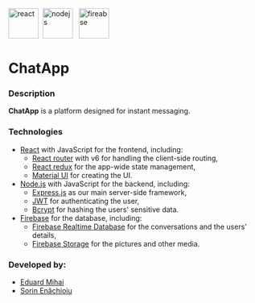 <div>
<img src="https://repository-images.githubusercontent.com/37153337/9d0a6780-394a-11eb-9fd1-6296a684b124" alt="react" height="60" />&nbsp;
<img src="https://www.creative-tim.com/blog/content/images/wordpress/2020/03/node-js-736399_1280.png" alt="nodejs" height="60"/> &nbsp;
<img src="https://1.bp.blogspot.com/-YIfQT6q8ZM4/Vzyq5z1B8HI/AAAAAAAAAAc/UmWSSMLKtKgtH7CACElUp12zXkrPK5UoACLcB/w1200-h630-p-k-no-nu/image00.png" alt="fireabse" height="60" /> &nbsp;
</div>

# ChatApp

### Description
**ChatApp** is a platform designed for instant messaging.

### Technologies
 - [React](https://react.dev/) with JavaScript for the frontend, including:
    - [React router](https://reactrouter.com/en/main) with v6 for handling the client-side routing,
    - [React redux](https://react-redux.js.org/) for the app-wide state management,
    - [Material UI](https://mui.com/material-ui/getting-started/) for creating the UI.
 - [Node.js](https://nodejs.org/en) with JavaScript for the backend, including:
    - [Express.js](https://expressjs.com/) as our main server-side framework,
    - [JWT](https://www.npmjs.com/package/jsonwebtoken) for authenticating the user,
    - [Bcrypt](https://www.npmjs.com/package/bcrypt) for hashing the users' sensitive data.
 - [Firebase](https://firebase.google.com/) for the database, including:
    - [Firebase Realtime Database](https://firebase.google.com/docs/database) for the conversations and the users' details,
    - [Firebase Storage](https://firebase.google.com/docs/storage) for the pictures and other media.

### Developed by:
 - [Eduard Mihai](https://github.com/Mihai-Eduard)
 - [Sorin Enăchioiu](https://github.com/Sorinenachioiu)
